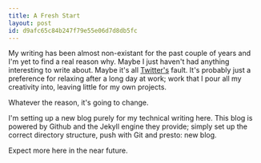 ```yaml
---
title: A Fresh Start
layout: post
id: d9afc65c84b247f79e55e06d7d8db5fc
---
```


My writing has been almost non-existant for the past couple of years and I'm
yet to find a real reason why. Maybe I just haven't had anything interesting to
write about. Maybe it's all [Twitter's](http://twitter.com/splee) fault.  It's
probably just a preference for relaxing after a long day at work; work that I
pour all my creativity into, leaving little for my own projects.

Whatever the reason, it's going to change.

I'm setting up a new blog purely for my technical writing here.  This blog
is powered by Github and the Jekyll engine they provide; simply set up the
correct directory structure, push with Git and presto: new blog.

Expect more here in the near future.
